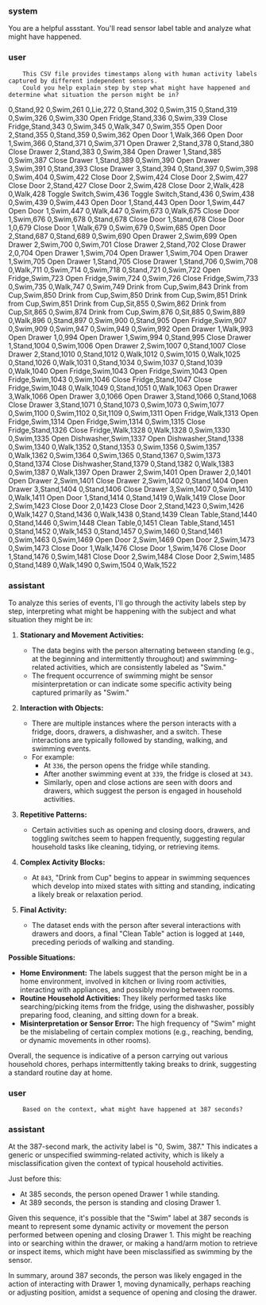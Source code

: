 ### system
You are a helpful assstant. You'll read sensor label table and analyze what might have happened.
### user

        This CSV file provides timestamps along with human activity labels captured by different independent sensors.
        Could you help explain step by step what might have happened and determine what situation the person might be in?
    
0,Stand,92
0,Swim,261
0,Lie,272
0,Stand,302
0,Swim,315
0,Stand,319
0,Swim,326
0,Swim,330
Open Fridge,Stand,336
0,Swim,339
Close Fridge,Stand,343
0,Swim,345
0,Walk,347
0,Swim,355
Open Door 2,Stand,355
0,Stand,359
0,Swim,362
Open Door 1,Walk,366
Open Door 1,Swim,366
0,Stand,371
0,Swim,371
Open Drawer 2,Stand,378
0,Stand,380
Close Drawer 2,Stand,383
0,Swim,384
Open Drawer 1,Stand,385
0,Swim,387
Close Drawer 1,Stand,389
0,Swim,390
Open Drawer 3,Swim,391
0,Stand,393
Close Drawer 3,Stand,394
0,Stand,397
0,Swim,398
0,Swim,404
0,Swim,422
Close Door 2,Swim,424
Close Door 2,Swim,427
Close Door 2,Stand,427
Close Door 2,Swim,428
Close Door 2,Walk,428
0,Walk,428
Toggle Switch,Swim,436
Toggle Switch,Stand,436
0,Swim,438
0,Swim,439
0,Swim,443
Open Door 1,Stand,443
Open Door 1,Swim,447
Open Door 1,Swim,447
0,Walk,447
0,Swim,673
0,Walk,675
Close Door 1,Swim,676
0,Swim,678
0,Stand,678
Close Door 1,Stand,678
Close Door 1,0,679
Close Door 1,Walk,679
0,Swim,679
0,Swim,685
Open Door 2,Stand,687
0,Stand,689
0,Swim,690
Open Drawer 2,Swim,699
Open Drawer 2,Swim,700
0,Swim,701
Close Drawer 2,Stand,702
Close Drawer 2,0,704
Open Drawer 1,Swim,704
Open Drawer 1,Swim,704
Open Drawer 1,Swim,705
Open Drawer 1,Stand,705
Close Drawer 1,Stand,706
0,Swim,708
0,Walk,711
0,Swim,714
0,Swim,718
0,Stand,721
0,Swim,722
Open Fridge,Swim,723
Open Fridge,Swim,724
0,Swim,726
Close Fridge,Swim,733
0,Swim,735
0,Walk,747
0,Swim,749
Drink from Cup,Swim,843
Drink from Cup,Swim,850
Drink from Cup,Swim,850
Drink from Cup,Swim,851
Drink from Cup,Swim,851
Drink from Cup,Sit,855
0,Swim,862
Drink from Cup,Sit,865
0,Swim,874
Drink from Cup,Swim,876
0,Sit,885
0,Swim,889
0,Walk,896
0,Stand,897
0,Swim,900
0,Stand,905
Open Fridge,Swim,907
0,Swim,909
0,Swim,947
0,Swim,949
0,Swim,992
Open Drawer 1,Walk,993
Open Drawer 1,0,994
Open Drawer 1,Swim,994
0,Stand,995
Close Drawer 1,Stand,1004
0,Swim,1006
Open Drawer 2,Swim,1007
0,Stand,1007
Close Drawer 2,Stand,1010
0,Stand,1012
0,Walk,1012
0,Swim,1015
0,Walk,1025
0,Stand,1026
0,Walk,1031
0,Stand,1034
0,Swim,1037
0,Stand,1039
0,Walk,1040
Open Fridge,Swim,1043
Open Fridge,Swim,1043
Open Fridge,Swim,1043
0,Swim,1046
Close Fridge,Stand,1047
Close Fridge,Swim,1048
0,Walk,1049
0,Stand,1051
0,Walk,1063
Open Drawer 3,Walk,1066
Open Drawer 3,0,1066
Open Drawer 3,Stand,1066
0,Stand,1068
Close Drawer 3,Stand,1071
0,Stand,1073
0,Swim,1073
0,Swim,1077
0,Swim,1100
0,Swim,1102
0,Sit,1109
0,Swim,1311
Open Fridge,Walk,1313
Open Fridge,Swim,1314
Open Fridge,Swim,1314
0,Swim,1315
Close Fridge,Stand,1326
Close Fridge,Walk,1328
0,Walk,1328
0,Swim,1330
0,Swim,1335
Open Dishwasher,Swim,1337
Open Dishwasher,Stand,1338
0,Swim,1340
0,Walk,1352
0,Stand,1353
0,Swim,1356
0,Swim,1357
0,Walk,1362
0,Swim,1364
0,Swim,1365
0,Stand,1367
0,Swim,1373
0,Stand,1374
Close Dishwasher,Stand,1379
0,Stand,1382
0,Walk,1383
0,Swim,1387
0,Walk,1397
Open Drawer 2,Swim,1401
Open Drawer 2,0,1401
Open Drawer 2,Swim,1401
Close Drawer 2,Swim,1402
0,Stand,1404
Open Drawer 3,Stand,1404
0,Stand,1406
Close Drawer 3,Swim,1407
0,Swim,1410
0,Walk,1411
Open Door 1,Stand,1414
0,Stand,1419
0,Walk,1419
Close Door 2,Swim,1423
Close Door 2,0,1423
Close Door 2,Stand,1423
0,Swim,1426
0,Walk,1427
0,Stand,1436
0,Walk,1438
0,Stand,1439
Clean Table,Stand,1440
0,Stand,1446
0,Swim,1448
Clean Table,0,1451
Clean Table,Stand,1451
0,Stand,1452
0,Walk,1453
0,Stand,1457
0,Swim,1460
0,Stand,1461
0,Swim,1463
0,Swim,1469
Open Door 2,Swim,1469
Open Door 2,Swim,1473
0,Swim,1473
Close Door 1,Walk,1476
Close Door 1,Swim,1476
Close Door 1,Stand,1476
0,Swim,1481
Close Door 2,Swim,1484
Close Door 2,Swim,1485
0,Stand,1489
0,Walk,1490
0,Swim,1504
0,Walk,1522

### assistant
To analyze this series of events, I'll go through the activity labels step by step, interpreting what might be happening with the subject and what situation they might be in:

1. **Stationary and Movement Activities:**
   - The data begins with the person alternating between standing (e.g., at the beginning and intermittently throughout) and swimming-related activities, which are consistently labeled as "Swim."
   - The frequent occurrence of swimming might be sensor misinterpretation or can indicate some specific activity being captured primarily as "Swim."

2. **Interaction with Objects:**
   - There are multiple instances where the person interacts with a fridge, doors, drawers, a dishwasher, and a switch. These interactions are typically followed by standing, walking, and swimming events.
   - For example:
     - At `336`, the person opens the fridge while standing.
     - After another swimming event at `339`, the fridge is closed at `343`.
     - Similarly, open and close actions are seen with doors and drawers, which suggest the person is engaged in household activities.

3. **Repetitive Patterns:**
   - Certain activities such as opening and closing doors, drawers, and toggling switches seem to happen frequently, suggesting regular household tasks like cleaning, tidying, or retrieving items.

4. **Complex Activity Blocks:**
   - At `843`, "Drink from Cup" begins to appear in swimming sequences which develop into mixed states with sitting and standing, indicating a likely break or relaxation period.
   
5. **Final Activity:**
   - The dataset ends with the person after several interactions with drawers and doors, a final "Clean Table" action is logged at `1440`, preceding periods of walking and standing.

**Possible Situations:**
- **Home Environment:** The labels suggest that the person might be in a home environment, involved in kitchen or living room activities, interacting with appliances, and possibly moving between rooms.
- **Routine Household Activities:** They likely performed tasks like searching/picking items from the fridge, using the dishwasher, possibly preparing food, cleaning, and sitting down for a break.
- **Misinterpretation or Sensor Error:** The high frequency of "Swim" might be the mislabeling of certain complex motions (e.g., reaching, bending, or dynamic movements in other rooms).

Overall, the sequence is indicative of a person carrying out various household chores, perhaps intermittently taking breaks to drink, suggesting a standard routine day at home.
### user

        Based on the context, what might have happened at 387 seconds?
    
### assistant
At the 387-second mark, the activity label is "0, Swim, 387." This indicates a generic or unspecified swimming-related activity, which is likely a misclassification given the context of typical household activities.

Just before this:
- At 385 seconds, the person opened Drawer 1 while standing.
- At 389 seconds, the person is standing and closing Drawer 1.

Given this sequence, it's possible that the "Swim" label at 387 seconds is meant to represent some dynamic activity or movement the person performed between opening and closing Drawer 1. This might be reaching into or searching within the drawer, or making a hand/arm motion to retrieve or inspect items, which might have been misclassified as swimming by the sensor. 

In summary, around 387 seconds, the person was likely engaged in the action of interacting with Drawer 1, moving dynamically, perhaps reaching or adjusting position, amidst a sequence of opening and closing the drawer.
